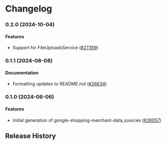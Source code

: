 # Changelog

### 0.2.0 (2024-10-04)

#### Features

* Support for FileUploadsService ([#27359](https://github.com/googleapis/google-cloud-ruby/issues/27359)) 

### 0.1.1 (2024-08-08)

#### Documentation

* Formatting updates to README.md ([#26634](https://github.com/googleapis/google-cloud-ruby/issues/26634)) 

### 0.1.0 (2024-06-06)

#### Features

* Initial generation of google-shopping-merchant-data_sources ([#26057](https://github.com/googleapis/google-cloud-ruby/issues/26057)) 

## Release History
